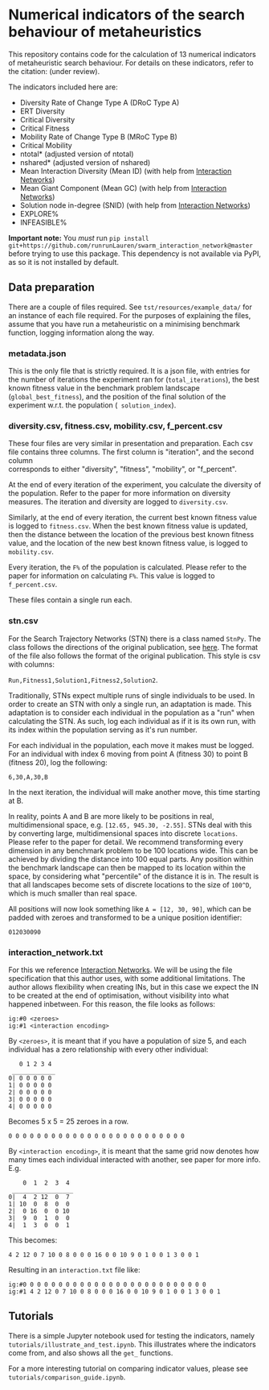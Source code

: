 # Numerical indicators of the search behaviour of metaheuristics

This repository contains code for the calculation of 13 numerical indicators 
of metaheuristic search behaviour. For details on these indicators, refer to the 
citation: (under review).

The indicators included here are:

- Diversity Rate of Change Type A (DRoC Type A)
- ERT Diversity
- Critical Diversity
- Critical Fitness
- Mobility Rate of Change Type B (MRoC Type B)
- Critical Mobility
- ntotal* (adjusted version of ntotal)  
- nshared* (adjusted version of nshared)
- Mean Interaction Diversity (Mean ID) (with help from [Interaction Networks](https://github.com/macoj/swarm_interaction_network))
- Mean Giant Component (Mean GC) (with help from [Interaction Networks](https://github.com/macoj/swarm_interaction_network))
- Solution node in-degree (SNID) (with help from [Interaction Networks](https://github.com/macoj/swarm_interaction_network))
- EXPLORE%
- INFEASIBLE%

**Important note:** You _must_ run `pip install git+https://github.com/runrunLauren/swarm_interaction_network@master` 
before trying to use this package. This dependency is not available via PyPI, as so it is not installed by default.

## Data preparation

There are a couple of files required. See `tst/resources/example_data/` for an instance of 
each file required. For the purposes of explaining the files, assume that you
have run a metaheuristic on a minimising benchmark function, logging 
information along the way.

### metadata.json

This is the only file that is strictly required. It is a json file, with 
entries for the number of iterations the experiment ran for 
(`total_iterations`), the best known 
fitness value in the benchmark problem landscape (`global_best_fitness`), and
the position of the final solution of the experiment w.r.t. the population (`
solution_index`).

### diversity.csv, fitness.csv, mobility.csv, f_percent.csv

These four files are very similar in presentation and preparation. Each csv
file contains three columns. The first column is "iteration", and the second column  
corresponds to either "diversity", "fitness", "mobility", or "f_percent". 

At the end of every iteration of the experiment, you calculate the diversity 
of the population. Refer to the paper for more information on diversity 
measures. The iteration and diversity are logged to `diversity.csv`.

Similarly, at the end of every iteration, the current best known fitness value is 
logged to `fitness.csv`.
When the best known fitness value is updated, then the distance between the location 
of the previous best known fitness value, and the location of the new best known 
fitness value, is logged to `mobility.csv`.

Every iteration, the `F%` of the population is calculated. Please refer to the paper 
for information on calculating `F%`.
This value is logged to `f_percent.csv`.

These files contain a single run each.

### stn.csv

For the Search Trajectory Networks (STN) there is a class named `StnPy`. The class 
follows the directions of the original publication, see 
[here](https://github.com/gabro8a/STNs). The format of the file also follows the 
format of the original publication. This style is csv with columns:

`Run,Fitness1,Solution1,Fitness2,Solution2`.

Traditionally, STNs expect multiple runs of single individuals to be used. 
In order to create an STN with only a single run, an adaptation is made.
This adaptation is to consider each individual in the population as a "run" 
when calculating the STN.
As such, log each individual as if it is its own run, with its index within the 
population serving as it's run number.

For each individual in the population, each move it makes must be logged. 
For an individual with index 6 moving from point A (fitness 30) to point B 
(fitness 20), log the following:

`6,30,A,30,B`

In the next iteration, the individual will make another move, this time 
starting at B.

In reality, points A and B are more likely to be positions in real, 
multidimensional space, e.g. `[12.65, 945.30, -2.55]`. STNs deal with this
by converting large, multidimensional spaces into discrete `locations`. 
Please refer to the paper for detail. We recommend transforming every 
dimension in any benchmark problem to be 100 locations wide. This can be 
achieved by dividing the distance into 100 equal parts. Any position within
the benchmark landscape can then be mapped to its location within the space, 
by considering what "percentile" of the distance it is in.
The result is that all landscapes become sets of discrete locations to the 
size of `100^D`, which is much smaller than real space.

All positions will now look something like `A = [12, 30, 90]`, which can be 
padded with zeroes and transformed to be a unique position identifier:

`012030090`

### interaction_network.txt

For this we reference 
[Interaction Networks](https://github.com/macoj/swarm_interaction_network). 
We will be using the file specification that this author uses, with some 
additional limitations. The author allows flexibility when creating INs, but
in this case we expect the IN to be created at the end of optimisation, 
without visibility into what happened inbetween. For this reason, the file 
looks as follows:

```
ig:#0 <zeroes>
ig:#1 <interaction encoding>
```

By `<zeroes>`, it is meant that if you have a population of size 5, and each 
individual has a zero relationship with every other individual:

```
   0 1 2 3 4
 ____________
0| 0 0 0 0 0
1| 0 0 0 0 0
2| 0 0 0 0 0
3| 0 0 0 0 0
4| 0 0 0 0 0
```

Becomes 5 x 5 = 25 zeroes in a row.
```
0 0 0 0 0 0 0 0 0 0 0 0 0 0 0 0 0 0 0 0 0 0 0 0 0
```

By `<interaction encoding>`, it is meant that the same grid now denotes how 
many times each individual interacted with another, see paper for more info.
E.g.

```
    0  1  2  3  4
 _________________
0|  4  2 12  0  7
1| 10  0  8  0  0
2|  0 16  0  0 10
3|  9  0  1  0  0
4|  1  3  0  0  1
```
This becomes:
```
4 2 12 0 7 10 0 8 0 0 0 16 0 0 10 9 0 1 0 0 1 3 0 0 1
```

Resulting in an `interaction.txt` file like:
```
ig:#0 0 0 0 0 0 0 0 0 0 0 0 0 0 0 0 0 0 0 0 0 0 0 0 0 0
ig:#1 4 2 12 0 7 10 0 8 0 0 0 16 0 0 10 9 0 1 0 0 1 3 0 0 1
```
 
## Tutorials

There is a simple Jupyter notebook used for testing the indicators, namely
`tutorials/illustrate_and_test.ipynb`. This illustrates where the indicators come 
from, and also shows all the `get_` functions.

For a more interesting tutorial on comparing indicator values, please see `tutorials/comparison_guide.ipynb`.




